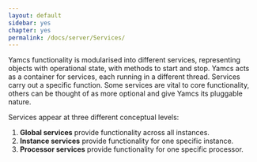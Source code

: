 ```yaml
---
layout: default
sidebar: yes
chapter: yes
permalink: /docs/server/Services/
---
```


Yamcs functionality is modularised into different services, representing objects with operational state, with methods to start and stop. Yamcs acts as a container for services, each running in a different thread. Services carry out a specific function. Some services are vital to core functionality, others can be thought of as more optional and give Yamcs its pluggable nature.

Services appear at three different conceptual levels:

1. **Global services** provide functionality across all instances.
2. **Instance services** provide functionality for one specific instance.
3. **Processor services** provide functionality for one specific processor.
